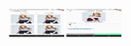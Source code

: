 
<img src = "images/screenshot1.png" width=100 height=50>
<img src = "images/screenshot2.png" width=100 height=50>
